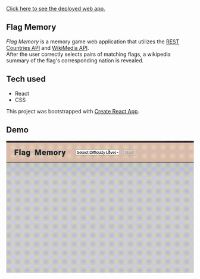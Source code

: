 [Click here to see the deployed web app.](https://mcromp.github.io/flag-memory)

## Flag Memory

<i>Flag Memory</i> is a memory game web application that utilizes the [REST Countries API](https://restcountries.eu/) and [WikiMedia API](https://wikimedia.org/api/rest_v1/).  
After the user correctly selects pairs of matching flags, a wikipedia summary of the flag's corresponding nation is revealed.

## Tech used

- React
- CSS

This project was bootstrapped with [Create React App](https://github.com/facebook/create-react-app).

## Demo

![Flag Memory Demo](/public/demo.gif)
